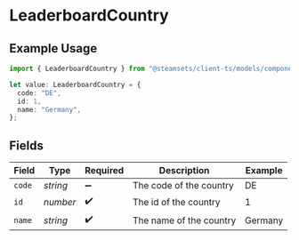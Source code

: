 # LeaderboardCountry

## Example Usage

```typescript
import { LeaderboardCountry } from "@steamsets/client-ts/models/components";

let value: LeaderboardCountry = {
  code: "DE",
  id: 1,
  name: "Germany",
};
```

## Fields

| Field                   | Type                    | Required                | Description             | Example                 |
| ----------------------- | ----------------------- | ----------------------- | ----------------------- | ----------------------- |
| `code`                  | *string*                | :heavy_minus_sign:      | The code of the country | DE                      |
| `id`                    | *number*                | :heavy_check_mark:      | The id of the country   | 1                       |
| `name`                  | *string*                | :heavy_check_mark:      | The name of the country | Germany                 |